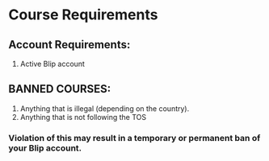 # Course Requirements

## Account Requirements:
1. Active Blip account

## BANNED COURSES:
1. Anything that is illegal (depending on the country).
2. Anything that is not following the TOS


### Violation of this may result in a temporary or permanent ban of your Blip account.
